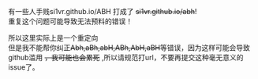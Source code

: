 有一些人手贱si1vr.github.io/ABH 打成了 ~~si1vr.github.io/abh~~!<br>重复这个问题可能导致无法预料的错误！

所以这里实际上是一个重定向<br>
但是我不能帮你纠正~~Abh,aBh,abH,ABh,AbH,aBH~~等错误，因为这样可能会导致github滥用 ~~，我可能也会累死~~ ,所以请规范打url，不要再提交这种毫无意义的issue了。
	
